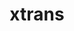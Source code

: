 ---
title: "xtrans"
layout: cache
categories: [package, develop-2024-02-11]
meta: {"versions": ["1.5.0"], "compilers": ["gcc@=11.1.0", "gcc@=11.4.0", "gcc@=7.3.1", "gcc@=9.4.0"], "oss": ["amzn2", "ubuntu20.04", "ubuntu22.04"], "platforms": ["linux"], "targets": ["aarch64", "neoverse_n1", "neoverse_v1", "neoverse_v2", "ppc64le", "x86_64_v3"], "stacks": ["aws-isc", "aws-isc-aarch64", "data-vis-sdk", "e4s", "e4s-neoverse-v2", "e4s-neoverse_v1", "e4s-power", "e4s-rocm-external", "ml-linux-x86_64-rocm", "root"], "num_specs": 9, "num_specs_by_stack": {"root": 9, "aws-isc-aarch64": 2, "aws-isc": 1, "e4s-neoverse_v1": 1, "e4s-power": 1, "data-vis-sdk": 1, "e4s": 1, "e4s-rocm-external": 1, "e4s-neoverse-v2": 1, "ml-linux-x86_64-rocm": 1}}
spec_details: [{"hash": "fy5nz73gtqqow2gtl43bf5tjjqmn4bbl", "compiler": "gcc@=7.3.1", "versions": ["1.5.0"], "os": "amzn2", "platform": "linux", "target": "aarch64", "variants": ["build_system=autotools"], "stacks": ["root", "aws-isc-aarch64"], "size": "-", "tarball": "https://binaries.spack.io/releases/develop-2024-02-11/build_cache/linux-amzn2-aarch64/gcc-7.3.1/xtrans-1.5.0/linux-amzn2-aarch64-gcc-7.3.1-xtrans-1.5.0-fy5nz73gtqqow2gtl43bf5tjjqmn4bbl.spack"}, {"hash": "h7u7vofsupygjhmaldfukbndhgmbflb4", "compiler": "gcc@=7.3.1", "versions": ["1.5.0"], "os": "amzn2", "platform": "linux", "target": "neoverse_n1", "variants": ["build_system=autotools"], "stacks": ["root", "aws-isc-aarch64"], "size": "-", "tarball": "https://binaries.spack.io/releases/develop-2024-02-11/build_cache/linux-amzn2-neoverse_n1/gcc-7.3.1/xtrans-1.5.0/linux-amzn2-neoverse_n1-gcc-7.3.1-xtrans-1.5.0-h7u7vofsupygjhmaldfukbndhgmbflb4.spack"}, {"hash": "jypuj46astgebgxxc24aeg3bwkkrchrm", "compiler": "gcc@=7.3.1", "versions": ["1.5.0"], "os": "amzn2", "platform": "linux", "target": "x86_64_v3", "variants": ["build_system=autotools"], "stacks": ["aws-isc", "root"], "size": "-", "tarball": "https://binaries.spack.io/releases/develop-2024-02-11/build_cache/linux-amzn2-x86_64_v3/gcc-7.3.1/xtrans-1.5.0/linux-amzn2-x86_64_v3-gcc-7.3.1-xtrans-1.5.0-jypuj46astgebgxxc24aeg3bwkkrchrm.spack"}, {"hash": "fdu3vblgbqv4fh5c2mshfyrxxnsjlb7d", "compiler": "gcc@=11.4.0", "versions": ["1.5.0"], "os": "ubuntu20.04", "platform": "linux", "target": "neoverse_v1", "variants": ["build_system=autotools"], "stacks": ["e4s-neoverse_v1", "root"], "size": "-", "tarball": "https://binaries.spack.io/releases/develop-2024-02-11/build_cache/linux-ubuntu20.04-neoverse_v1/gcc-11.4.0/xtrans-1.5.0/linux-ubuntu20.04-neoverse_v1-gcc-11.4.0-xtrans-1.5.0-fdu3vblgbqv4fh5c2mshfyrxxnsjlb7d.spack"}, {"hash": "e3xgr4wgftxo7adh55qjwor5klwv4ik4", "compiler": "gcc@=9.4.0", "versions": ["1.5.0"], "os": "ubuntu20.04", "platform": "linux", "target": "ppc64le", "variants": ["build_system=autotools"], "stacks": ["root", "e4s-power"], "size": "-", "tarball": "https://binaries.spack.io/releases/develop-2024-02-11/build_cache/linux-ubuntu20.04-ppc64le/gcc-9.4.0/xtrans-1.5.0/linux-ubuntu20.04-ppc64le-gcc-9.4.0-xtrans-1.5.0-e3xgr4wgftxo7adh55qjwor5klwv4ik4.spack"}, {"hash": "m7q6znocwncjh25frcy5ek25wq3ker32", "compiler": "gcc@=11.1.0", "versions": ["1.5.0"], "os": "ubuntu20.04", "platform": "linux", "target": "x86_64_v3", "variants": ["build_system=autotools"], "stacks": ["data-vis-sdk", "root"], "size": "-", "tarball": "https://binaries.spack.io/releases/develop-2024-02-11/build_cache/linux-ubuntu20.04-x86_64_v3/gcc-11.1.0/xtrans-1.5.0/linux-ubuntu20.04-x86_64_v3-gcc-11.1.0-xtrans-1.5.0-m7q6znocwncjh25frcy5ek25wq3ker32.spack"}, {"hash": "aoc5f26u7xaigfzuqa6unynnlvufv5aq", "compiler": "gcc@=11.4.0", "versions": ["1.5.0"], "os": "ubuntu20.04", "platform": "linux", "target": "x86_64_v3", "variants": ["build_system=autotools"], "stacks": ["e4s", "e4s-rocm-external", "root"], "size": "-", "tarball": "https://binaries.spack.io/releases/develop-2024-02-11/build_cache/linux-ubuntu20.04-x86_64_v3/gcc-11.4.0/xtrans-1.5.0/linux-ubuntu20.04-x86_64_v3-gcc-11.4.0-xtrans-1.5.0-aoc5f26u7xaigfzuqa6unynnlvufv5aq.spack"}, {"hash": "cjcbvh5xmuk4iyddb4tlt7vsn2j3elq2", "compiler": "gcc@=11.4.0", "versions": ["1.5.0"], "os": "ubuntu22.04", "platform": "linux", "target": "neoverse_v2", "variants": ["build_system=autotools"], "stacks": ["e4s-neoverse-v2", "root"], "size": "-", "tarball": "https://binaries.spack.io/releases/develop-2024-02-11/build_cache/linux-ubuntu22.04-neoverse_v2/gcc-11.4.0/xtrans-1.5.0/linux-ubuntu22.04-neoverse_v2-gcc-11.4.0-xtrans-1.5.0-cjcbvh5xmuk4iyddb4tlt7vsn2j3elq2.spack"}, {"hash": "alugb3rh4ei6fzisntaqp37d27vfsvxs", "compiler": "gcc@=11.4.0", "versions": ["1.5.0"], "os": "ubuntu22.04", "platform": "linux", "target": "x86_64_v3", "variants": ["build_system=autotools"], "stacks": ["ml-linux-x86_64-rocm", "root"], "size": "-", "tarball": "https://binaries.spack.io/releases/develop-2024-02-11/build_cache/linux-ubuntu22.04-x86_64_v3/gcc-11.4.0/xtrans-1.5.0/linux-ubuntu22.04-x86_64_v3-gcc-11.4.0-xtrans-1.5.0-alugb3rh4ei6fzisntaqp37d27vfsvxs.spack"}]
---